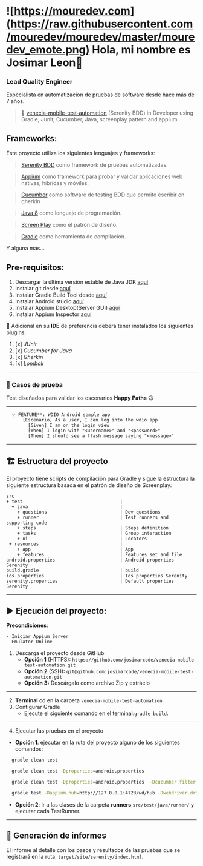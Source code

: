 # ![https://mouredev.com](https://raw.githubusercontent.com/mouredev/mouredev/master/mouredev_emote.png) Hola, mi nombre es Josimar Leon👋
### Lead Quality Engineer 



Especialista en automatizacion de pruebas de software desde hace más de 7 años.

> 👥 [venecia-mobile-test-automation](https://mvp.microsoft.com/es-es/PublicProfile/5004970) (Serenity BDD) in Developer using Gradle, Junit, Cucumber, Java, screenplay pattern and appium

## Frameworks:
Este proyecto utiliza los siguientes lenguajes y frameworks:
> [Serenity BDD](https://serenity-bdd.github.io/theserenitybook/latest/index.html) como framework de pruebas
  automatizadas.

> [Appium](https://appium.io/) como framework para probar y validar aplicaciones web nativas, híbridas y móviles.

> [Cucumber](https://cucumber.io/) como software de testing BDD que permite escribir en gherkin

> [Java 8](https://www.oracle.com/co/java/technologies/javase/jdk11-archive-downloads.html) como lenguaje de
  programación.

> [Screen Play](https://serenity-js.org/handbook/thinking-in-serenity-js/screenplay-pattern.html) como el patrón de
  diseño.

> [Gradle](https://gradle.org/) como herramienta de compilación.

Y alguna más...

##  Pre-requisitos: 

1. Descargar la última versión estable de Java
   JDK [aquí](https://www.oracle.com/co/java/technologies/javase/jdk11-archive-downloads.html)
2. Instalar git desde [aquí](https://git-scm.com)
3. Instalar Gradle Build Tool desde [aquí](https://gradle.org/install/)
4. Instalar Android studio [aquí](https://developer.android.com/studio)
5. Instalar Appium Desktop(Server GUI) [aquí](https://github.com/appium/appium-desktop)
6. Instalar Appium Inspector [aquí](https://github.com/appium/appium-inspector)


👀 Adicional en su **IDE** de preferencia deberá tener instalados los siguientes plugins:

1. [x] *JUnit*
2. [x] *Cucumber for Java*
3. [x] *Gherkin*
4. [x] *Lombok*

***

### 🧪 Casos de prueba

Test diseñados para validar los escenarios **Happy Paths** 😃

***
```Gherkin
  ✨ FEATURE**: WDIO Android sample app
      [Escenario] As a user, I can log into the wdio app
        [Given] I am on the login view
        [When] I login with "<username>" and "<password>"
        [Then] I should see a flash message saying "<message>"
```

***

## 🏗️ Estructura del proyecto

El proyecto tiene scripts de compilación para Gradle y sigue la estructura la siguiente estructura basada en el patrón
de diseño de Screenplay:

```Gherkin
src
+ test                                    |
  + java                                  | 
    + questions                           | Dev questions
    + runner                              | Test runners and supporting code
    + steps                               | Steps definition
    + tasks                               | Group interaction
    + ui                                  | Locators
 + resources                              | 
    + app                                 | App
    + features                            | Features set and file
android.properties                        | Android properties Serenity
build.gradle                              | build
ios.properties                            | Ios properties Serenity
serenity.properties                       | Default properties Serenity
```

***

## ▶️ Ejecución del proyecto:

**Precondiciones**:

```Gherkin
- Iniciar Appium Server
- Emulator Online
```
1. Descarga el proyecto desde GitHub
    * **Opción 1** (HTTPS): `https://github.com/josimarcode/venecia-mobile-test-automation.git`
    * **Opción 2** (SSH): `git@github.com:josimarcode/venecia-mobile-test-automation.git`
    * **Opción 3:** Descárgalo como archivo Zip y extráelo

***

2. **Terminal** cd en la carpeta `venecia-mobile-test-automation`.
3. Configurar Gradle
    * Ejecute el siguiente comando en el terminal:`gradle build`.

***

4. Ejecutar las pruebas en el proyecto
* **Opción 1**: ejecutar en la ruta del proyecto alguno de los siguientes comandos:

```bash
  gradle clean test
```
```bash
  gradle clean test -Dproperties=android.properties
```
```bash
  gradle clean test -Dproperties=android.properties  -Dcucumber.filter.tags="@HappyPath"
```
```bash
  gradle test -Dappium.hub=http://127.0.0.1:4723/wd/hub -Dwebdriver.driver=appium -Dappium.platformName=iOS -Dappium.browserName=Safari -Dappium.deviceName="iPhone 5"
```
* **Opción 2**: Ir a las clases de la carpeta **runners** `src/test/java/runner/` y ejecutar
  cada TestRunner.

***

## 📄 Generación de informes

El informe al detalle con los pasos y resultados de las pruebas que se registrará en la ruta:
`target/site/serenity/index.html`.



